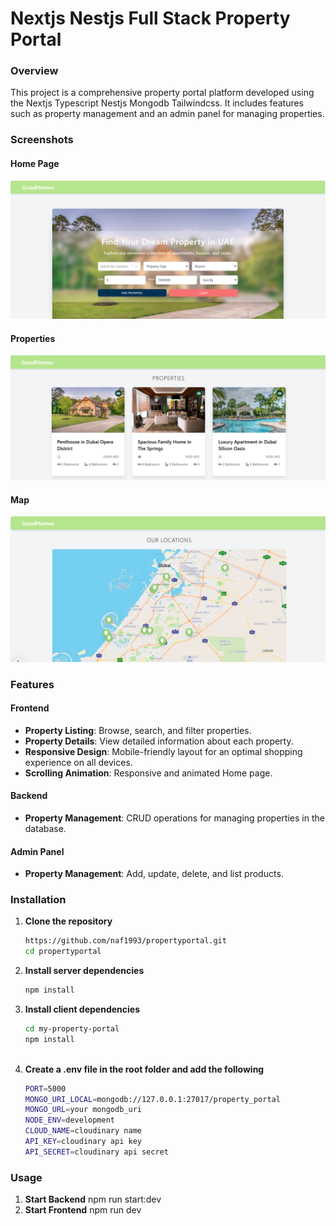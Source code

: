 # Nextjs Nestjs Full Stack Property Portal 

### Overview
This project is a comprehensive property portal platform developed using the Nextjs Typescript Nestjs Mongodb Tailwindcss. It includes features such as property management and an admin panel for managing properties.

### Screenshots

#### Home Page
![Home Page](assets/image1.png)

#### Properties
![Home Page](assets/image2.png)

#### Map
![Home Page](assets/image3.png)

### Features

#### Frontend
- **Property Listing**: Browse, search, and filter properties.
- **Property Details**: View detailed information about each property.
- **Responsive Design**: Mobile-friendly layout for an optimal shopping experience on all devices.
- **Scrolling Animation**: Responsive and animated Home page.

#### Backend
- **Property Management**: CRUD operations for managing properties in the database.

#### Admin Panel
- **Property Management**: Add, update, delete, and list products.

### Installation
1. **Clone the repository**
   ```sh
   https://github.com/naf1993/propertyportal.git
   cd propertyportal

2. **Install server dependencies**
    ```sh
    npm install

3. **Install client dependencies**
    ```sh
    cd my-property-portal
    npm install



5. **Create a .env file in the root folder and add the following**
    ```sh
    PORT=5000
    MONGO_URI_LOCAL=mongodb://127.0.0.1:27017/property_portal
    MONGO_URL=your mongodb_uri
    NODE_ENV=development
    CLOUD_NAME=cloudinary name
    API_KEY=cloudinary api key
    API_SECRET=cloudinary api secret

### Usage
1. **Start Backend**
    npm run start:dev
2. **Start Frontend**
    npm run dev


  
